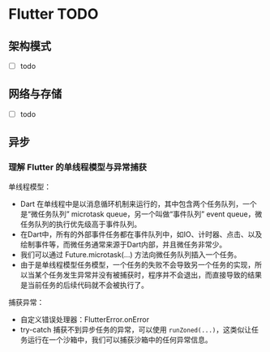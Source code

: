 # Flutter TODO

## 架构模式

- [ ] todo

## 网络与存储

- [ ] todo

## 异步

### 理解 Flutter 的单线程模型与异常捕获

单线程模型：

- Dart 在单线程中是以消息循环机制来运行的，其中包含两个任务队列，一个是“微任务队列” microtask queue，另一个叫做“事件队列” event queue，微任务队列的执行优先级高于事件队列。
- 在Dart中，所有的外部事件任务都在事件队列中，如IO、计时器、点击、以及绘制事件等，而微任务通常来源于Dart内部，并且微任务非常少。
- 我们可以通过 Future.microtask(…) 方法向微任务队列插入一个任务。
- 由于是单线程模型任务模型，一个任务的失败不会导致另一个任务的实现，所以当某个任务发生异常并没有被捕获时，程序并不会退出，而直接导致的结果是当前任务的后续代码就不会被执行了。

捕获异常：

- 自定义错误处理器：FlutterError.onError
- try-catch 捕获不到异步任务的异常，可以使用 `runZoned(...)`，这类似让任务运行在一个沙箱中，我们可以捕获沙箱中的任何异常信息。

